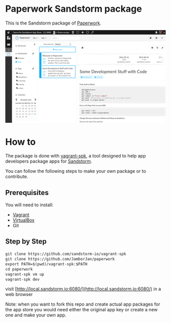 # Paperwork Sandstorm package

This is the Sandstorm package of [Paperwork](http://paperwork.rocks/).

![Paperwork main view](.sandstorm/app-graphics/paperwork_example_01.png)

# How to

The package is done with [vagrant-spk](https://github.com/sandstorm-io/vagrant-spk), a tool designed to help app developers package apps for [Sandstorm](https://sandstorm.io).

You can follow the following steps to make your own package or to contribute.

## Prerequisites

You will need to install:
- [Vagrant](https://www.vagrantup.com/)
- [VirtualBox](https://www.virtualbox.org/wiki/Downloads)
- Git

## Step by Step

```
git clone https://github.com/sandstorm-io/vagrant-spk
git clone https://github.com/JamborJan/paperwork
export PATH=$(pwd)/vagrant-spk:$PATH
cd paperwork
vagrant-spk vm up
vagrant-spk dev
```

visit [http://local.sandstorm.io:6080/](http://local.sandstorm.io:6080/) in a web browser

Note: when you want to fork this repo and create actual app packages for the app store you would need either the original app key or create a new one and make your own app.
